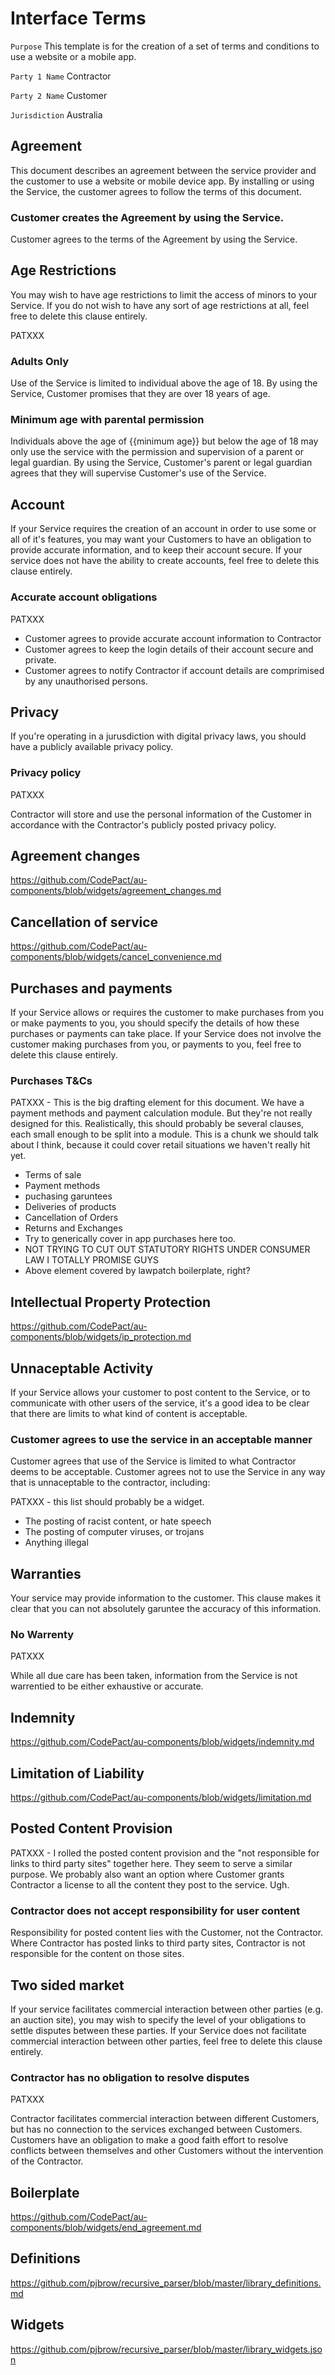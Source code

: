 # Interface Terms

`Purpose` This template is for the creation of a set of terms and conditions to use a website or a mobile app.

`Party 1 Name` Contractor

`Party 2 Name` Customer

`Jurisdiction` Australia

## Agreement

This document describes an agreement between the service provider and the customer to use a website or mobile device app. By installing or using the Service, the customer agrees to follow the terms of this document.

### Customer creates the Agreement by using the Service.

Customer agrees to the terms of the Agreement by using the Service.

## Age Restrictions

You may wish to have age restrictions to limit the access of minors to your Service. If you do not wish to have any sort of age restrictions at all, feel free to delete this clause entirely.

PATXXX

### Adults Only

Use of the Service is limited to individual above the age of 18. By using the Service, Customer promises that they are over 18 years of age.

### Minimum age with parental permission

Individuals above the age of {{minimum age}} but below the age of 18 may only use the service with the permission and supervision of a parent or legal guardian. By using the Service, Customer's parent or legal guardian agrees that they will supervise Customer's use of the Service.

## Account

If your Service requires the creation of an account in order to use some or all of it's features, you may want your Customers to have an obligation to provide accurate information, and to keep their account secure. If your service does not have the ability to create accounts, feel free to delete this clause entirely.

### Accurate account obligations

PATXXX

- Customer agrees to provide accurate account information to Contractor
- Customer agrees to keep the login details of their account secure and private.
- Customer agrees to notify Contractor if account details are comprimised by any unauthorised persons.

## Privacy

If you're operating in a jurusdiction with digital privacy laws, you should have a publicly available privacy policy.

### Privacy policy

PATXXX

Contractor will store and use the personal information of the Customer in accordance with the Contractor's publicly posted privacy policy.

## Agreement changes

https://github.com/CodePact/au-components/blob/widgets/agreement_changes.md


## Cancellation of service

https://github.com/CodePact/au-components/blob/widgets/cancel_convenience.md

## Purchases and payments

If your Service allows or requires the customer to make purchases from you or make payments to you, you should specify the details of how these purchases or payments can take place. If your Service does not involve the customer making purchases from you, or payments to you, feel free to delete this clause entirely.

### Purchases T&Cs

PATXXX - This is the big drafting element for this document. We have a payment methods and payment calculation module. But they're not really designed for this. Realistically, this should probably be several clauses, each small enough to be split into a module. This is a chunk we should talk about I think, because it could cover retail situations we haven't really hit yet.

- Terms of sale
- Payment methods
- puchasing garuntees
- Deliveries of products
- Cancellation of Orders
- Returns and Exchanges
- Try to generically cover in app purchases here too.
- NOT TRYING TO CUT OUT STATUTORY RIGHTS UNDER CONSUMER LAW I TOTALLY PROMISE GUYS
- Above element covered by lawpatch boilerplate, right?

## Intellectual Property Protection

https://github.com/CodePact/au-components/blob/widgets/ip_protection.md

## Unnaceptable Activity

If your Service allows your customer to post content to the Service, or to communicate with other users of the service, it's a good idea to be clear that there are limits to what kind of content is acceptable.

### Customer agrees to use the service in an acceptable manner

Customer agrees that use of the Service is limited to what Contractor deems to be acceptable. Customer agrees not to use the Service in any way that is unnaceptable to the contractor, including:

PATXXX - this list should probably be a widget.

- The posting of racist content, or hate speech
- The posting of computer viruses, or trojans
- Anything illegal

## Warranties

Your service may provide information to the customer. This clause makes it clear that you can not absolutely garuntee the accuracy of this information.

### No Warrenty

PATXXX

While all due care has been taken, information from the Service is not warrentied to be either exhaustive or accurate.


## Indemnity

https://github.com/CodePact/au-components/blob/widgets/indemnity.md

## Limitation of Liability

https://github.com/CodePact/au-components/blob/widgets/limitation.md

## Posted Content Provision

PATXXX - I rolled the posted content provision and the "not responsible for links to third party sites" together here. They seem to serve a similar purpose. We probably also want an option where Customer grants Contractor a license to all the content they post to the service. Ugh.

### Contractor does not accept responsibility for user content
Responsibility for posted content lies with the Customer, not the Contractor. Where Contractor has posted links to third party sites, Contractor is not responsible for the content on those sites.


## Two sided market

If your service facilitates commercial interaction between other parties (e.g. an auction site), you may wish to specify the level of your obligations to settle disputes between these parties. If your Service does not facilitate commercial interaction between other parties, feel free to delete this clause entirely.

### Contractor has no obligation to resolve disputes

PATXXX

 Contractor facilitates commercial interaction between different Customers, but has no connection to the services exchanged between Customers. Customers have an obligation to make a good faith effort to resolve conflicts between themselves and other Customers without the intervention of the Contractor.

## Boilerplate

https://github.com/CodePact/au-components/blob/widgets/end_agreement.md

## Definitions

https://github.com/pjbrow/recursive_parser/blob/master/library_definitions.md

## Widgets

https://github.com/pjbrow/recursive_parser/blob/master/library_widgets.json

